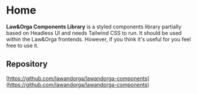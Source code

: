 # Home

**Law&Orga Components Library** is a styled components library partially based on Headless UI and needs Tailwind CSS to run. It should be used within the Law&Orga frontends. However, if you think it's useful for you feel free to use it.

## Repository
[https://github.com/lawandorga/lawandorga-components](https://github.com/lawandorga/lawandorga-components)

